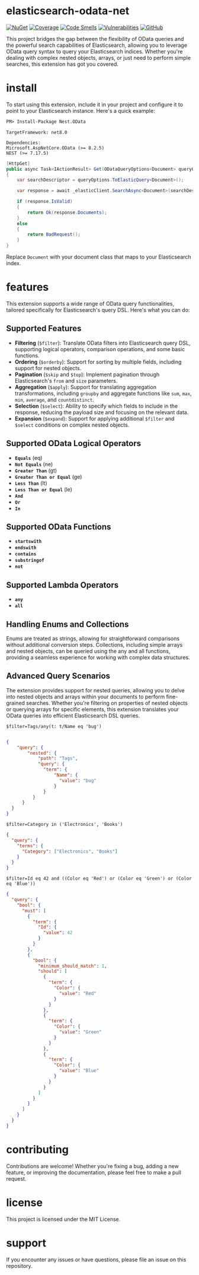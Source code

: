 # elasticsearch-odata-net

[![NuGet](https://img.shields.io/nuget/v/Nest.OData)](https://www.nuget.org/packages/Nest.OData)
[![Coverage](https://sonarcloud.io/api/project_badges/measure?project=cristipufu_elasticsearch-odata-net&metric=coverage)](https://sonarcloud.io/summary/new_code?id=cristipufu_elasticsearch-odata-net)
[![Code Smells](https://sonarcloud.io/api/project_badges/measure?project=cristipufu_elasticsearch-odata-net&metric=code_smells)](https://sonarcloud.io/summary/new_code?id=cristipufu_elasticsearch-odata-net)
[![Vulnerabilities](https://sonarcloud.io/api/project_badges/measure?project=cristipufu_elasticsearch-odata-net&metric=vulnerabilities)](https://sonarcloud.io/summary/new_code?id=cristipufu_elasticsearch-odata-net)
[![GitHub](https://img.shields.io/github/license/cristipufu/elasticsearch-odata-net)](https://github.com/cristipufu/elasticsearch-odata-net/blob/master/LICENSE)

This project bridges the gap between the flexibility of OData queries and the powerful search capabilities of Elasticsearch, allowing you to leverage OData query syntax to query your Elasticsearch indices. Whether you're dealing with complex nested objects, arrays, or just need to perform simple searches, this extension has got you covered.

# install
To start using this extension, include it in your project and configure it to point to your Elasticsearch instance. Here's a quick example:

```xml
PM> Install-Package Nest.OData
```
```
TargetFramework: net8.0

Dependencies:
Microsoft.AspNetCore.OData (>= 8.2.5)
NEST (>= 7.17.5)
```

```csharp
[HttpGet]
public async Task<IActionResult> Get(ODataQueryOptions<Document> queryOptions)
{
    var searchDescriptor = queryOptions.ToElasticQuery<Document>();

    var response = await _elasticClient.SearchAsync<Document>(searchDescriptor);

    if (response.IsValid)
    {
        return Ok(response.Documents);
    }
    else
    {
        return BadRequest();
    }
}
```
Replace `Document` with your document class that maps to your Elasticsearch index.

# features
This extension supports a wide range of OData query functionalities, tailored specifically for Elasticsearch's query DSL. Here's what you can do:

## Supported Features

- **Filtering** (`$filter`): Translate OData filters into Elasticsearch query DSL, supporting logical operators, comparison operations, and some basic functions.
- **Ordering** (`$orderby`): Support for sorting by multiple fields, including support for nested objects.
- **Pagination** (`$skip` and `$top`): Implement pagination through Elasticsearch's `from` and `size` parameters.
- **Aggregation** (`$apply`): Support for translating aggregation transformations, including `groupby` and aggregate functions like `sum`, `max`, `min`, `average`, and `countdistinct`.
- **Selection** (`$select`): Ability to specify which fields to include in the response, reducing the payload size and focusing on the relevant data. 
- **Expansion** (`$expand`): Support for applying additional `$filter` and `$select` conditions on complex nested objects.

## Supported OData Logical Operators
- **`Equals`** (eq)
- **`Not Equals`** (ne)
- **`Greater Than`** (gt)
- **`Greater Than or Equal`** (ge)
- **`Less Than`** (lt)
- **`Less Than or Equal`** (le)
- **`And`**
- **`Or`**
- **`In`**

## Supported OData Functions
- **`startswith`**
- **`endswith`**
- **`contains`**
- **`substringof`**
- **`not`**

## Supported Lambda Operators
- **`any`**
- **`all`**

## Handling Enums and Collections
Enums are treated as strings, allowing for straightforward comparisons without additional conversion steps. Collections, including simple arrays and nested objects, can be queried using the any and all functions, providing a seamless experience for working with complex data structures.

## Advanced Query Scenarios
The extension provides support for nested queries, allowing you to delve into nested objects and arrays within your documents to perform fine-grained searches. Whether you're filtering on properties of nested objects or querying arrays for specific elements, this extension translates your OData queries into efficient Elasticsearch DSL queries.

`$filter=Tags/any(t: t/Name eq 'bug')`
```json

{
    "query": {
        "nested": {
            "path": "Tags",
            "query": {
              "term": {
                  "Name": {
                    "value": "bug"
                  }
              }
          }
      }
  }
}
```
`$filter=Category in ('Electronics', 'Books')`
```json
{
  "query": {
    "terms": {
      "Category": ["Electronics", "Books"]
    }
  }
}
```
`$filter=Id eq 42 and ((Color eq 'Red') or (Color eq 'Green') or (Color eq 'Blue'))`
```json
{
  "query": {
    "bool": {
      "must": [
        {
          "term": {
            "Id": {
              "value": 42
            }
          }
        },
        {
          "bool": {
            "minimum_should_match": 1,
            "should": [
              {
                "term": {
                  "Color": {
                    "value": "Red"
                  }
                }
              },
              {
                "term": {
                  "Color": {
                    "value": "Green"
                  }
                }
              },
              {
                "term": {
                  "Color": {
                    "value": "Blue"
                  }
                }
              }
            ]
          }
        }
      ]
    }
  }
}
```
# contributing
Contributions are welcome! Whether you're fixing a bug, adding a new feature, or improving the documentation, please feel free to make a pull request.

# license
This project is licensed under the MIT License.

# support
If you encounter any issues or have questions, please file an issue on this repository.
